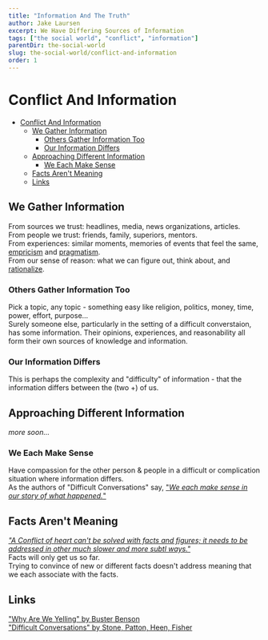 ```yaml
---
title: "Information And The Truth"
author: Jake Laursen
excerpt: We Have Differing Sources of Information
tags: ["the social world", "conflict", "information"]  
parentDir: the-social-world
slug: the-social-world/conflict-and-information
order: 1
---
```


# Conflict And Information
- [Conflict And Information](#conflict-and-information)
  - [We Gather Information](#we-gather-information)
    - [Others Gather Information Too](#others-gather-information-too)
    - [Our Information Differs](#our-information-differs)
  - [Approaching Different Information](#approaching-different-information)
    - [We Each Make Sense](#we-each-make-sense)
  - [Facts Aren't Meaning](#facts-arent-meaning)
  - [Links](#links)

## We Gather Information
From sources we trust: headlines, media, news organizations, articles.  
From people we trust: friends, family, superiors, mentors.  
From experiences: similar moments, memories of events that feel the same, [empricism](https://en.wikipedia.org/wiki/Epistemology#Empiricism) and [pragmatism](https://en.wikipedia.org/wiki/Epistemology#Pragmatism).  
From our sense of reason: what we can figure out, think about, and [rationalize](https://en.wikipedia.org/wiki/Epistemology#Rationalism).  

### Others Gather Information Too
Pick a topic, any topic - something easy like religion, politics, money, time, power, effort, purpose...  
Surely someone else, particularly in the setting of a difficult converstaion, has some information. Their opinions, experiences, and reasonability all form their own sources of knowledge and information.  

### Our Information Differs
This is perhaps the complexity and "difficulty" of information - that the information differs between the (two +) of us.  


## Approaching Different Information
_more soon..._  
### We Each Make Sense
Have compassion for the other person & people in a difficult or complication situation where information differs.  
As the authors of "Difficult Conversations" say, ["_We each make sense in our story of what happened._"](https://www.amazon.com/Difficult-Conversations-Discuss-What-Matters/dp/0143118447/ref=sr_1_1?crid=3EGUXM56Q8K4K&keywords=difficult+conversations&qid=1675385481&sprefix=difficult+conversations%2Caps%2C99&sr=8-1)


## Facts Aren't Meaning
[_"A Conflict of heart can't be solved with facts and figures; it needs to be addressed in other much  slower and more subtl ways."_](https://www.amazon.com/Why-Are-We-Yelling-hardcover/dp/0525540105/ref=tmm_hrd_swatch_0?_encoding=UTF8&qid=1675384779&sr=8-1)  
Facts will only get us so far.  
Trying to convince of new or different facts doesn't address meaning that we each associate with the facts.  


## Links
["Why Are We Yelling" by Buster Benson](https://www.amazon.com/Why-Are-We-Yelling-hardcover/dp/0525540105/ref=tmm_hrd_swatch_0?_encoding=UTF8&qid=1675384779&sr=8-1)  
["Difficult Conversations" by Stone, Patton, Heen, Fisher](https://www.amazon.com/Difficult-Conversations-Discuss-What-Matters/dp/0143118447/ref=sr_1_1?crid=3EGUXM56Q8K4K&keywords=difficult+conversations&qid=1675385481&sprefix=difficult+conversations%2Caps%2C99&sr=8-1)
